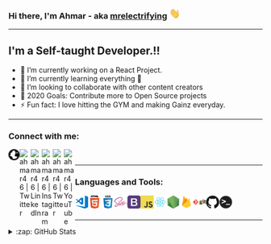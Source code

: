 ### Hi there, I'm Ahmar - aka [mrelectrifying][website] <img src="wave.gif" alt="Wave Emoji"  width="22.5px" />

---

## I'm a Self-taught Developer.!!

- 🔭 I’m currently working on a React Project.
- 🌱 I’m currently learning everything 🤣
- 👯 I’m looking to collaborate with other content creators
- 🥅 2020 Goals: Contribute more to Open Source projects
- ⚡ Fun fact: I love hitting the GYM and making Gainz everyday.

---

### Connect with me:

[<img align="left" alt="ahmar46.com" width="22px" src="https://raw.githubusercontent.com/iconic/open-iconic/master/svg/globe.svg" />][website]
[<img align="left" alt="ahmar46 | Twitter" width="22px" src="https://cdn.jsdelivr.net/npm/simple-icons@v3/icons/codepen.svg" />][codepen]
[<img align="left" alt="ahmar46 | LinkedIn" width="22px" src="https://cdn.jsdelivr.net/npm/simple-icons@v3/icons/linkedin.svg" />][linkedin]
[<img align="left" alt="ahmar46 | Instagram" width="22px" src="https://cdn.jsdelivr.net/npm/simple-icons@v3/icons/instagram.svg" />][instagram]
[<img align="left" alt="ahmar46 | Twitter" width="22px" src="https://cdn.jsdelivr.net/npm/simple-icons@v3/icons/twitter.svg" />][twitter]
[<img align="left" alt="ahmar46 | YouTube" width="22px" src="https://cdn.jsdelivr.net/npm/simple-icons@v3/icons/youtube.svg" />][youtube]


<br />

---

### Languages and Tools:

<img align="left" alt="Visual Studio Code" width="26px" src="https://raw.githubusercontent.com/github/explore/80688e429a7d4ef2fca1e82350fe8e3517d3494d/topics/visual-studio-code/visual-studio-code.png" />
<img align="left" alt="HTML5" width="26px" src="https://raw.githubusercontent.com/github/explore/80688e429a7d4ef2fca1e82350fe8e3517d3494d/topics/html/html.png" />
<img align="left" alt="CSS3" width="26px" src="https://raw.githubusercontent.com/github/explore/80688e429a7d4ef2fca1e82350fe8e3517d3494d/topics/css/css.png" />
<img align="left" alt="Sass" width="26px" src="https://raw.githubusercontent.com/github/explore/80688e429a7d4ef2fca1e82350fe8e3517d3494d/topics/sass/sass.png" />
<img align="left" alt="bootstrap" width="26px" src="https://raw.githubusercontent.com/github/explore/80688e429a7d4ef2fca1e82350fe8e3517d3494d/topics/bootstrap/bootstrap.png" />
<img align="left" alt="JavaScript" width="26px" src="https://raw.githubusercontent.com/github/explore/80688e429a7d4ef2fca1e82350fe8e3517d3494d/topics/javascript/javascript.png" />
<img align="left" alt="React" width="26px" src="https://raw.githubusercontent.com/github/explore/80688e429a7d4ef2fca1e82350fe8e3517d3494d/topics/react/react.png" />
<!-- <img align="left" alt="Gatsby" width="26px" src="https://raw.githubusercontent.com/github/explore/e94815998e4e0713912fed477a1f346ec04c3da2/topics/gatsby/gatsby.png" />
<img align="left" alt="GraphQL" width="26px" src="https://raw.githubusercontent.com/github/explore/80688e429a7d4ef2fca1e82350fe8e3517d3494d/topics/graphql/graphql.png" /> -->
<img align="left" alt="Node.js" width="26px" src="https://raw.githubusercontent.com/github/explore/80688e429a7d4ef2fca1e82350fe8e3517d3494d/topics/nodejs/nodejs.png" />
<!-- <img align="left" alt="SQL" width="26px" src="https://raw.githubusercontent.com/github/explore/80688e429a7d4ef2fca1e82350fe8e3517d3494d/topics/sql/sql.png" />
<img align="left" alt="MySQL" width="26px" src="https://raw.githubusercontent.com/github/explore/80688e429a7d4ef2fca1e82350fe8e3517d3494d/topics/mysql/mysql.png" />
<img align="left" alt="MongoDB" width="26px" src="https://raw.githubusercontent.com/github/explore/80688e429a7d4ef2fca1e82350fe8e3517d3494d/topics/mongodb/mongodb.png" /> -->
<img align="left" alt="Firebase" width="26px" src="https://raw.githubusercontent.com/github/explore/80688e429a7d4ef2fca1e82350fe8e3517d3494d/topics/firebase/firebase.png" />
<img align="left" alt="Git" width="26px" src="https://raw.githubusercontent.com/github/explore/80688e429a7d4ef2fca1e82350fe8e3517d3494d/topics/git/git.png" />
<img align="left" alt="GitHub" width="26px" src="https://raw.githubusercontent.com/github/explore/78df643247d429f6cc873026c0622819ad797942/topics/github/github.png" />
<img align="left" alt="Terminal" width="26px" src="https://raw.githubusercontent.com/github/explore/80688e429a7d4ef2fca1e82350fe8e3517d3494d/topics/terminal/terminal.png" />

<br />
<br />

---
 
<details>
  <summary>:zap: GitHub Stats</summary>

  <img align="left" alt="ahmar's GitHub Stats" src="https://github-readme-stats.vercel.app/api?username=ahmar46&show_icons=true&hide_border=true" />

</details>

[website]: https://ahmar46.github.io/ahmar_portfolio
[linkedin]: https://www.linkedin.com/in/ahmar-ali-khan-1a874912a/
[instagram]: https://instagram.com/heal_electrifying
[codepen]: https://codepen.io/ahmar46
[youtube]: https://www.youtube.com/channel/UCUXkFB3rYo27qR27_ahNdAA?view_as=subscriber
[twitter]: https://twitter.com/mrelectrifying
